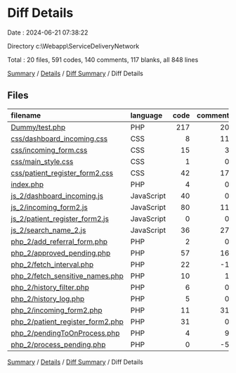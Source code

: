 # Diff Details

Date : 2024-06-21 07:38:22

Directory c:\\Webapp\\ServiceDeliveryNetwork

Total : 20 files,  591 codes, 140 comments, 117 blanks, all 848 lines

[Summary](results.md) / [Details](details.md) / [Diff Summary](diff.md) / Diff Details

## Files
| filename | language | code | comment | blank | total |
| :--- | :--- | ---: | ---: | ---: | ---: |
| [Dummy/test.php](/Dummy/test.php) | PHP | 217 | 20 | 37 | 274 |
| [css/dashboard_incoming.css](/css/dashboard_incoming.css) | CSS | 8 | 11 | 4 | 23 |
| [css/incoming_form.css](/css/incoming_form.css) | CSS | 15 | 3 | 8 | 26 |
| [css/main_style.css](/css/main_style.css) | CSS | 1 | 0 | 0 | 1 |
| [css/patient_register_form2.css](/css/patient_register_form2.css) | CSS | 42 | 17 | 13 | 72 |
| [index.php](/index.php) | PHP | 4 | 0 | 1 | 5 |
| [js_2/dashboard_incoming.js](/js_2/dashboard_incoming.js) | JavaScript | 40 | 0 | 0 | 40 |
| [js_2/incoming_form2.js](/js_2/incoming_form2.js) | JavaScript | 80 | 11 | 14 | 105 |
| [js_2/patient_register_form2.js](/js_2/patient_register_form2.js) | JavaScript | 0 | 0 | -3 | -3 |
| [js_2/search_name_2.js](/js_2/search_name_2.js) | JavaScript | 36 | 27 | 11 | 74 |
| [php_2/add_referral_form.php](/php_2/add_referral_form.php) | PHP | 2 | 0 | 1 | 3 |
| [php_2/approved_pending.php](/php_2/approved_pending.php) | PHP | 57 | 16 | 11 | 84 |
| [php_2/fetch_interval.php](/php_2/fetch_interval.php) | PHP | 22 | -1 | -4 | 17 |
| [php_2/fetch_sensitive_names.php](/php_2/fetch_sensitive_names.php) | PHP | 10 | 1 | 2 | 13 |
| [php_2/history_filter.php](/php_2/history_filter.php) | PHP | 6 | 0 | 1 | 7 |
| [php_2/history_log.php](/php_2/history_log.php) | PHP | 5 | 0 | -2 | 3 |
| [php_2/incoming_form2.php](/php_2/incoming_form2.php) | PHP | 11 | 31 | 13 | 55 |
| [php_2/patient_register_form2.php](/php_2/patient_register_form2.php) | PHP | 31 | 0 | 5 | 36 |
| [php_2/pendingToOnProcess.php](/php_2/pendingToOnProcess.php) | PHP | 4 | 9 | 4 | 17 |
| [php_2/process_pending.php](/php_2/process_pending.php) | PHP | 0 | -5 | 1 | -4 |

[Summary](results.md) / [Details](details.md) / [Diff Summary](diff.md) / Diff Details